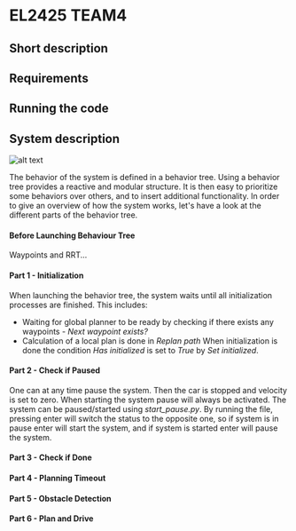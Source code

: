 # EL2425 TEAM4

## Short description

## Requirements

## Running the code

## System description

![alt text][behaviour_tree]

[behaviour_tree]: https://github.com/KTH-SML/svea_starter/blob/team4_master/behaviour_tree.svg "Behaviour Tree"

The behavior of the system is defined in a behavior tree. Using a behavior tree provides a reactive and modular structure. It is then easy to prioritize some behaviors over others, and to insert additional functionality. In order to give an overview of how the system works, let's have a look at the different parts of the behavior tree.

#### Before Launching Behaviour Tree
Waypoints and RRT...

#### Part 1 - Initialization
When launching the behavior tree, the system waits until all initialization processes are finished. This includes:
* Waiting for global planner to be ready by checking if there exists any waypoints - *Next waypoint exists?*
* Calculation of a local plan is done in *Replan path*
When initialization is done the condition *Has initialized* is set to *True* by *Set initialized*.

#### Part 2 - Check if Paused
One can at any time pause the system. Then the car is stopped and velocity is set to zero. When starting the system pause will always be activated. The system can be paused/started using *start_pause.py*. By running the file, pressing enter will switch the status to the opposite one, so if system is in pause enter will start the system, and if system is started enter will pause the system.

#### Part 3 - Check if Done

#### Part 4 - Planning Timeout

#### Part 5 - Obstacle Detection

#### Part 6 - Plan and Drive

